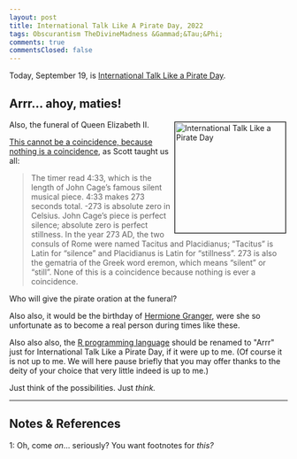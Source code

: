 ```yaml
---
layout: post
title: International Talk Like A Pirate Day, 2022 
tags: Obscurantism TheDivineMadness &Gammad;&Tau;&Phi;
comments: true
commentsClosed: false
---
```


Today, September 19, is [International Talk Like a Pirate Day](https://en.wikipedia.org/wiki/International_Talk_Like_a_Pirate_Day).  


## Arrr&hellip; ahoy, maties!  

<img src="{{ site.baseurl }}/images/Talk_Like_a_Pirate_Day.png" width="200" height="200" alt="International Talk Like a Pirate Day" title="International Talk Like a Pirate Day" style="float: right; margin: 3px 3px 3px 3px; border: 1px solid #000000;">
Also, the funeral of Queen Elizabeth II.  

[This cannot be a coincidence, because nothing is a coincidence](https://unsongbook.com/),
as Scott taught us all:

> The timer read 4:33, which is the length of John Cage’s famous silent musical
> piece. 4:33 makes 273 seconds total. -273 is absolute zero in Celsius. John Cage’s piece
> is perfect silence; absolute zero is perfect stillness. In the year 273 AD, the two
> consuls of Rome were named Tacitus and Placidianus; “Tacitus” is Latin for “silence” and
> Placidianus is Latin for “stillness”. 273 is also the gematria of the Greek word eremon,
> which means “silent” or “still”. None of this is a coincidence because nothing is ever a
> coincidence.  

Who will give the pirate oration at the funeral?  

Also also, it would be the birthday of
[Hermione Granger](https://en.wikipedia.org/wiki/Hermione_Granger),
were she so unfortunate as to become a real person during times like these.  

Also also also, the [R programming language](https://www.r-project.org/) should be renamed
to "Arrr" just for International Talk Like a Pirate Day, if it were up to me.  (Of course
it is not up to me.  We will here pause briefly that you may offer thanks to the deity of
your choice that very little indeed is up to me.)  

Just think of the possibilities.  Just _think._  

---

## Notes &amp; References  

<!--
<sup id="fn1a">[[1]](#fn1)</sup>

<a id="fn1">1</a>: ***, ["***"](***), *** [↩](#fn1a)  

<a href="{{ site.baseurl }}/images/***">
  <img src="{{ site.baseurl }}/images/***" width="400" height="***" alt="***" title="***" style="float: right; margin: 3px 3px 3px 3px; border: 1px solid #000000;">
</a>

<iframe width="400" height="224" src="***" allow="accelerometer; encrypted-media; gyroscope; picture-in-picture" allowfullscreen style="float: right; margin: 3px 3px 3px 3px; border: 1px solid #000000;"></iframe>
-->

<a id="fn1">1</a>: Oh, come _on_&hellip; seriously?  You want footnotes for _this?_  
